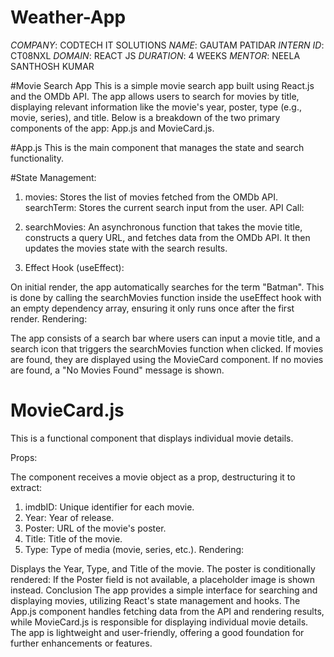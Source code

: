 # Weather-App

*COMPANY*: CODTECH IT SOLUTIONS
*NAME*: GAUTAM PATIDAR
*INTERN ID*: CT08NXL
*DOMAIN*: REACT JS
*DURATION*: 4 WEEKS
*MENTOR*: NEELA SANTHOSH KUMAR



#Movie Search App
This is a simple movie search app built using React.js and the OMDb API. The app allows users to search for movies by title, displaying relevant information like the movie's year, poster, type (e.g., movie, series), and title. Below is a breakdown of the two primary components of the app: App.js and MovieCard.js.

#App.js
This is the main component that manages the state and search functionality.

#State Management:

1. movies: Stores the list of movies fetched from the OMDb API.
searchTerm: Stores the current search input from the user.
API Call:

2. searchMovies: An asynchronous function that takes the movie title, constructs a query URL, and fetches data from the OMDb API. It then updates the movies state with the search results.
3. Effect Hook (useEffect):

On initial render, the app automatically searches for the term "Batman". This is done by calling the searchMovies function inside the useEffect hook with an empty dependency array, ensuring it only runs once after the first render.
Rendering:

The app consists of a search bar where users can input a movie title, and a search icon that triggers the searchMovies function when clicked.
If movies are found, they are displayed using the MovieCard component. If no movies are found, a "No Movies Found" message is shown.



# MovieCard.js
This is a functional component that displays individual movie details.

Props:

The component receives a movie object as a prop, destructuring it to extract:
1. imdbID: Unique identifier for each movie.
2. Year: Year of release.
3. Poster: URL of the movie's poster.
4. Title: Title of the movie.
5. Type: Type of media (movie, series, etc.).
Rendering:

Displays the Year, Type, and Title of the movie.
The poster is conditionally rendered: If the Poster field is not available, a placeholder image is shown instead.
Conclusion
The app provides a simple interface for searching and displaying movies, utilizing React's state management and hooks. The App.js component handles fetching data from the API and rendering results, while MovieCard.js is responsible for displaying individual movie details. The app is lightweight and user-friendly, offering a good foundation for further enhancements or features.
